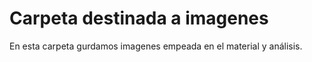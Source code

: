 # Carpeta destinada a imagenes

En esta carpeta gurdamos imagenes empeada en el material y análisis.
